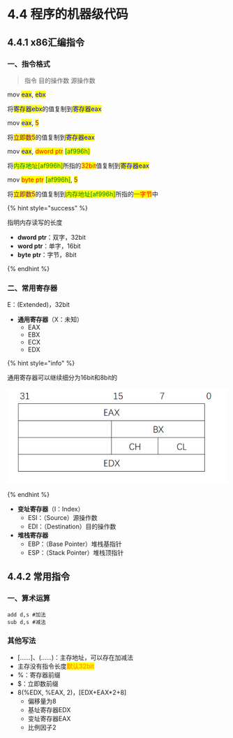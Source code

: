 # 4.4 程序的机器级代码

## 4.4.1 x86汇编指令

### 一、指令格式

> 指令 目的操作数 源操作数



mov <mark style="color:blue;">eax</mark>, <mark style="color:blue;">ebx</mark>

将<mark style="color:blue;">寄存器ebx</mark>的值复制到<mark style="color:blue;">寄存器eax</mark>



mov <mark style="color:blue;">eax</mark>, <mark style="color:purple;">5</mark>

将<mark style="color:purple;">立即数5</mark>的值复制到<mark style="color:blue;">寄存器eax</mark>



mov <mark style="color:blue;">eax</mark>, <mark style="color:red;">dword ptr</mark> <mark style="color:green;">[af996h]</mark>

将<mark style="color:green;">内存地址[af996h]</mark>所指的<mark style="color:red;">32bit</mark>值复制到<mark style="color:blue;">寄存器eax</mark>



mov <mark style="color:red;">byte ptr</mark> <mark style="color:green;">[af996h]</mark>, <mark style="color:purple;">5</mark>

将<mark style="color:purple;">立即数5</mark>的值复制到<mark style="color:green;">内存地址[af996h]</mark>所指的<mark style="color:red;">一字节</mark>中

{% hint style="success" %}

指明内存读写的长度

- **dword ptr**：双字，32bit
- **word ptr**：单字，16bit
- **byte ptr**：字节，8bit

{% endhint %}



### 二、常用寄存器

E：(Extended)，32bit

- **通用寄存器**（X：未知）
  - EAX
  - EBX
  - ECX
  - EDX

{% hint style="info" %}

通用寄存器可以继续细分为16bit和8bit的

![](../.gitbook/assets/通用寄存器.png)

{% endhint %}

- **变址寄存器**（I：Index）
  - ESI：（Source）源操作数
  - EDI：（Destination）目的操作数
- **堆栈寄存器**
  - EBP：（Base Pointer）堆栈基指针
  - ESP：（Stack Pointer）堆栈顶指针



## 4.4.2 常用指令

### 一、算术运算

```assembly
add d,s #加法
sub d,s #减法
```



### 其他写法

- [……]、(……)：主存地址，可以存在加减法
- 主存没有指令长度<mark style="color:orange;">**默认32bit**</mark>
- %：寄存器前缀
- \$：立即数前缀
- 8(%EDX, %EAX, 2)，[EDX+EAX*2+8]
  - 偏移量为8
  - 基址寄存器EDX
  - 变址寄存器EAX
  - 比例因子2
